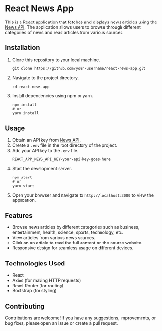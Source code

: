 # React News App

This is a React application that fetches and displays news articles using the [News API](https://newsapi.org/). The application allows users to browse through different categories of news and read articles from various sources.

## Installation

1. Clone this repository to your local machine.
   ```
   git clone https://github.com/your-username/react-news-app.git
   ```
2. Navigate to the project directory.
   ```
   cd react-news-app
   ```
3. Install dependencies using npm or yarn.
   ```
   npm install
   # or
   yarn install
   ```

## Usage

1. Obtain an API key from [News API](https://newsapi.org/).
2. Create a `.env` file in the root directory of the project.
3. Add your API key to the `.env` file.
   ```
   REACT_APP_NEWS_API_KEY=your-api-key-goes-here
   ```
4. Start the development server.
   ```
   npm start
   # or
   yarn start
   ```
5. Open your browser and navigate to `http://localhost:3000` to view the application.

## Features

- Browse news articles by different categories such as business, entertainment, health, science, sports, technology, etc.
- View articles from various news sources.
- Click on an article to read the full content on the source website.
- Responsive design for seamless usage on different devices.

## Technologies Used

- React
- Axios (for making HTTP requests)
- React Router (for routing)
- Bootstrap (for styling)

## Contributing

Contributions are welcome! If you have any suggestions, improvements, or bug fixes, please open an issue or create a pull request.
